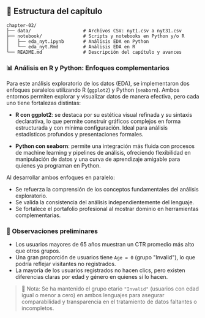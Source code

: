 ## 📁 Estructura del capítulo
```
chapter-02/
├── data/                   # Archivos CSV: nyt1.csv a nyt31.csv
├── notebook/               # Scripts y notebooks en Python y/o R
│   ├── eda_nyt.ipynb       # Análisis EDA en Python
│   └── eda_nyt.Rmd         # Análisis EDA en R
└── README.md               # Descripción del capítulo y avances
```
### 📊 Análisis en R y Python: Enfoques complementarios

Para este análisis exploratorio de los datos (EDA), se implementaron dos enfoques paralelos utilizando R (`ggplot2`) y Python (`seaborn`). Ambos entornos permiten explorar y visualizar datos de manera efectiva, pero cada uno tiene fortalezas distintas:

- **R con ggplot2**: se destaca por su estética visual refinada y su sintaxis declarativa, lo que permite construir gráficos complejos en forma estructurada y con mínima configuración. Ideal para análisis estadísticos profundos y presentaciones formales.

- **Python con seaborn**: permite una integración más fluida con procesos de machine learning y pipelines de análisis, ofreciendo flexibilidad en manipulación de datos y una curva de aprendizaje amigable para quienes ya programan en Python.

Al desarrollar ambos enfoques en paralelo:
- Se refuerza la comprensión de los conceptos fundamentales del análisis exploratorio.
- Se valida la consistencia del análisis independientemente del lenguaje.
- Se fortalece el portafolio profesional al mostrar dominio en herramientas complementarias.

### 📌 Observaciones preliminares

- Los usuarios mayores de 65 años muestran un CTR promedio más alto que otros grupos.
- Una gran proporción de usuarios tiene `Age = 0` (grupo "Invalid"), lo que podría reflejar visitantes no registrados.
- La mayoría de los usuarios registrados no hacen clics, pero existen diferencias claras por edad y género en quienes sí lo hacen.

> 🧠 Nota: Se ha mantenido el grupo etario `"Invalid"` (usuarios con edad igual o menor a cero) en ambos lenguajes para asegurar comparabilidad y transparencia en el tratamiento de datos faltantes o incompletos.

